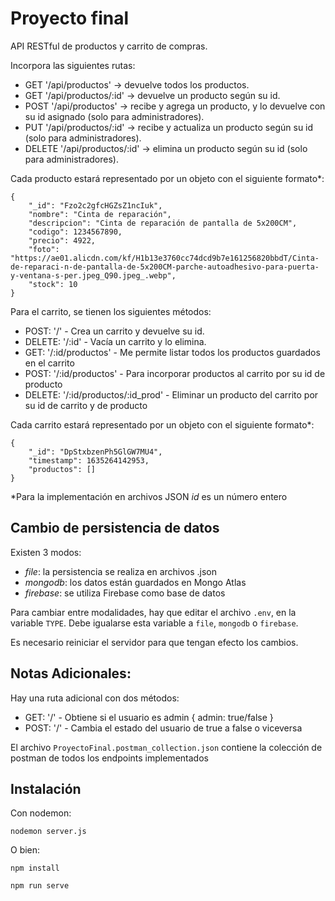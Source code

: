 # Proyecto final

API RESTful de productos y carrito de compras.

Incorpora las siguientes rutas:

- GET '/api/productos' -> devuelve todos los productos.
- GET '/api/productos/:id' -> devuelve un producto según su id.
- POST '/api/productos' -> recibe y agrega un producto, y lo devuelve con su id asignado (solo para administradores).
- PUT '/api/productos/:id' -> recibe y actualiza un producto según su id (solo para administradores).
- DELETE '/api/productos/:id' -> elimina un producto según su id (solo para administradores).

Cada producto estará representado por un objeto con el siguiente formato\*:

```
{
    "_id": "Fzo2c2gfcHGZsZ1ncIuk",
    "nombre": "Cinta de reparación",
    "descripcion": "Cinta de reparación de pantalla de 5x200CM",
    "codigo": 1234567890,
    "precio": 4922,
    "foto": "https://ae01.alicdn.com/kf/H1b13e3760cc74dcd9b7e161256820bbdT/Cinta-de-reparaci-n-de-pantalla-de-5x200CM-parche-autoadhesivo-para-puerta-y-ventana-s-per.jpeg_Q90.jpeg_.webp",
    "stock": 10
}
```

Para el carrito, se tienen los siguientes métodos:

- POST: '/' - Crea un carrito y devuelve su id.
- DELETE: '/:id' - Vacía un carrito y lo elimina.
- GET: '/:id/productos' - Me permite listar todos los productos guardados en el carrito
- POST: '/:id/productos' - Para incorporar productos al carrito por su id de producto
- DELETE: '/:id/productos/:id_prod' - Eliminar un producto del carrito por su id de carrito y de producto

Cada carrito estará representado por un objeto con el siguiente formato\*:

```
{
    "_id": "DpStxbzenPh5GlGW7MU4",
    "timestamp": 1635264142953,
    "productos": []
}
```

\*Para la implementación en archivos JSON _id_ es un número entero

## Cambio de persistencia de datos

Existen 3 modos:

- _file_: la persistencia se realiza en archivos .json
- _mongodb_: los datos están guardados en Mongo Atlas
- _firebase_: se utiliza Firebase como base de datos

Para cambiar entre modalidades, hay que editar el archivo `.env`, en la variable `TYPE`. Debe igualarse esta variable a `file`, `mongodb` o `firebase`.

Es necesario reiniciar el servidor para que tengan efecto los cambios.

## Notas Adicionales:

Hay una ruta adicional con dos métodos:

- GET: '/' - Obtiene si el usuario es admin { admin: true/false }
- POST: '/' - Cambia el estado del usuario de true a false o viceversa

El archivo `ProyectoFinal.postman_collection.json` contiene la colección de postman de todos los endpoints implementados

## Instalación

Con nodemon:

`nodemon server.js`

O bien:

`npm install`

`npm run serve`
